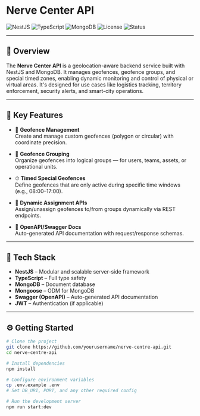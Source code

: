 <!-- # Nerve Centre API

![NestJS](https://img.shields.io/badge/NestJS-v9-red?logo=nestjs)
![TypeScript](https://img.shields.io/badge/TypeScript-4.x-blue?logo=typescript)
![PostgreSQL](https://img.shields.io/badge/PostgreSQL-ORM--Prisma-blue?logo=postgresql)
![License](https://img.shields.io/badge/license-MIT-brightgreen)
![Status](https://img.shields.io/badge/status-Active--Development-yellow)

---

## 🧠 Overview

The **Nerve Center API** is a centralized backend service for managing geospatial data, timed geofences, and group-based zone control. It enables dynamic monitoring of geofence activity, scheduling of special geo-zones, and efficient grouping of operational zones for use in real-time response systems.

Built with **NestJS** and **PostgreSQL**, the system offers a scalable architecture and is designed to power platforms that require precise geolocation logic — such as logistics tracking, public safety coordination, smart city operations, and more.

---

## 🚀 Key Features

- 📍 **Geofence Management**  
  Create, update, and delete polygonal or circular geofences with precise coordinates.

- 👥 **Geofence Groups**  
  Group multiple geofences into logical zones for team, device, or event-based tracking.

- ⏱ **Special Timed Geofences**  
  Define **special geofences** that are active only during specific hours (e.g., 8 AM – 5 PM).

- 🔄 **Geo-Assignment APIs**  
  Assign and unassign geofences to groups, supporting flexible access control and behavior assignment.

- 📊 **RESTful Design**  
  Built using NestJS controllers and DTOs with Swagger for API docs.

---

## 🧰 Tech Stack

- **NestJS** – Type-safe and modular Node.js framework
- **TypeScript** – End-to-end type safety
- **PostgreSQL** – Relational database
- **Mongoose ORM** – Type-safe data modeling and querying
- **Swagger/OpenAPI** – Auto-generated API documentation
- **Docker** – (Planned containerization)
- **Zod / Class-validator** – Input validation

---

## 📁 Project Structure (Simplified)
 -->




# Nerve Center API

![NestJS](https://img.shields.io/badge/NestJS-v9-red?logo=nestjs)
![TypeScript](https://img.shields.io/badge/TypeScript-4.x-blue?logo=typescript)
![MongoDB](https://img.shields.io/badge/MongoDB-Mongoose-green?logo=mongodb)
![License](https://img.shields.io/badge/license-MIT-brightgreen)
![Status](https://img.shields.io/badge/status-Active--Development-yellow)

---

## 🧠 Overview

The **Nerve Center API** is a geolocation-aware backend service built with NestJS and MongoDB. It manages geofences, geofence groups, and special timed zones, enabling dynamic monitoring and control of physical or virtual areas. It's designed for use cases like logistics tracking, territory enforcement, security alerts, and smart-city operations.

---

## 🚀 Key Features

- 📍 **Geofence Management**  
  Create and manage custom geofences (polygon or circular) with coordinate precision.

- 👥 **Geofence Grouping**  
  Organize geofences into logical groups — for users, teams, assets, or operational units.

- ⏱ **Timed Special Geofences**  
  Define geofences that are only active during specific time windows (e.g., 08:00–17:00).

- 🔄 **Dynamic Assignment APIs**  
  Assign/unassign geofences to/from groups dynamically via REST endpoints.

- 📘 **OpenAPI/Swagger Docs**  
  Auto-generated API documentation with request/response schemas.

---

## 🧰 Tech Stack

- **NestJS** – Modular and scalable server-side framework
- **TypeScript** – Full type safety
- **MongoDB** – Document database
- **Mongoose** – ODM for MongoDB
- **Swagger (OpenAPI)** – Auto-generated API documentation
- **JWT** – Authentication (if applicable)

---

## ⚙️ Getting Started

```bash
# Clone the project
git clone https://github.com/yourusername/nerve-centre-api.git
cd nerve-centre-api

# Install dependencies
npm install

# Configure environment variables
cp .env.example .env
# Set DB_URI, PORT, and any other required config

# Run the development server
npm run start:dev
